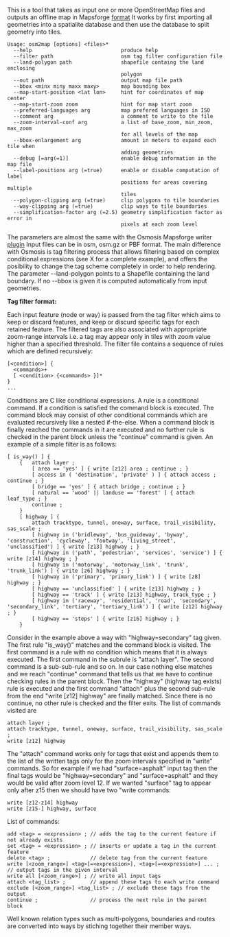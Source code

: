 This is a tool that takes as input one or more OpenStreetMap files and outputs an offline map in Mapsforge [format](https://github.com/mapsforge/mapsforge/blob/master/docs/Specification-Binary-Map-File.md)
It works by first importing all geometries into a spatialite database and then use the database to split geometry into tiles.
```
Usage: osm2map [options] <files>*
  --help                             produce help
  --filter path                      osm tag filter configuration file
  --land-polygon path                shapefile containg the land enclosing 
                                     polygon
  --out path                         output map file path
  --bbox <minx miny maxx maxy>       map bounding box
  --map-start-position <lat lon>     hint for coordinates of map center
  --map-start-zoom zoom              hint for map start zoom
  --preferred-languages arg          map prefered languages in ISO
  --comment arg                      a comment to write to the file
  --zoom-interval-conf arg           a list of base_zoom, min_zoom, max_zoom 
                                     for all levels of the map
  --bbox-enlargement arg             amount in meters to expand each tile when 
                                     adding geometries
  --debug [=arg(=1)]                 enable debug information in the map file
  --label-positions arg (=true)      enable or disable computation of label 
                                     positions for areas covering multiple 
                                     tiles
  --polygon-clipping arg (=true)     clip polygons to tile boundaries
  --way-clipping arg (=true)         clip ways to tile boundaries
  --simplification-factor arg (=2.5) geometry simplification factor as error in
                                     pixels at each zoom level
```
The parameters are almost the same with the Osmosis Mapsforge writer [plugin](https://github.com/mapsforge/mapsforge/blob/master/docs/Getting-Started-Map-Writer.md)
Input files can be in osm, osm.gz or PBF format. The main difference with Osmosis is tag filtering process that allows filtering 
based on complex  conditional expressions (see X for a complete example), and offers the posibility to change the tag scheme 
completely in order to help rendering. The parameter --land-polygon points to a Shapefile containing the land boundary. 
If no --bbox is given it is computed automatically from input geometries. 

**Tag filter format:**

Each input feature (node or way) is passed from the tag filter which aims to keep or discard features, and keep or discurd specific 
tags for each retained feature. The filtered tags are also associated with appropriate zoom-range intervals i.e. a tag may appear 
only in tiles with zoom value higher than a specified threshold. The filter file contains a sequence of rules which are defined 
recursively:
```
[<condition>] {
  <commands>+
  [ <condition> {<commands> }]*
}
...
```
Conditions are C like conditional expressions. A rule is a conditional command. If a condition is satisfied the command block is executed. The command block may consist of 
other conditional commands which are evaluated recursively like a nested if-the-else. When a command block is finally reached 
the commands in it are executed and no further rule is checked in the parent block unless the "continue" command is given. 
An example of a simple filter is as follows:
```
[ is_way() ] { 
    {   attach layer ; 
        [ area == 'yes' ] { write [z12] area ; continue ; }
        [ access in ( 'destination', 'private' ) ] { attach access ; continue ; }
        [ bridge == 'yes' ] { attach bridge ; continue ; }
        [ natural == 'wood' || landuse == 'forest' ] { attach leaf_type ; }  
        continue ; 
    }
    [ highway ] {
        attach tracktype, tunnel, oneway, surface, trail_visibility, sas_scale ; 
        [ highway in ('bridleway', 'bus_guideway', 'byway', 'construction', 'cycleway', 'footway', 'living_street', 'unclassified') ] { write [z13] highway ; }
        [ highway in ('path', 'pedestrian', 'services', 'service') ] { write [z14] highway ; }
        [ highway in ('motorway', 'motorway_link', 'trunk', 'trunk_link') ] { write [z6] highway ; }
        [ highway in ('primary', 'primary_link') ] { write [z8] highway ; }
        [ highway == 'unclassified' ] { write [z13] highway ; }
        [ highway == 'track' ] { write [z13] highway, track_type ; }
        [ highway in ('raceway', 'residential', 'road', 'secondary', 'secondary_link', 'tertiary', 'tertiary_link') ] { write [z12] highway ; }
        [ highway == 'steps' ] { write [z16] highway ; }
    }
```    
Consider in the example above a way with "highway=secondary" tag given. The first rule "is_way()" matches and the command block
is visited.
The first command is a rule with no condition which means that it is always executed. The first command in the subrule is "attach layer".
The second command is a sub-sub-rule and so on. In our case nothing else matches and we reach "continue" command that tells us 
that we have to continue checking rules in the parent block. Then the "highway" (highway tag exists) rule is executed and the 
first command "attach" plus the second sub-rule from the end "write [z12] highway" are finally matched. Since there is no continue, 
no other rule is checked and the filter exits. The list of commands visited are 
```
attach layer ;
attach tracktype, tunnel, oneway, surface, trail_visibility, sas_scale ; 
write [z12] highway
```
The "attach" command works only for tags that exist and appends them to the list of the written tags only for the zoom intervals specified
in "write" commands. So for example if we had "surface=asphalt" input tag then the final tags would be "highway=secondary" and "surface=asphalt" and
they would be valid after zoom level 12. If we wanted "surface" tag to appear only after z15 then we should have two "write commands:
```
write [z12-z14] highway
write [z15-] highway, surface
```
List of commands:
```
add <tag> = <expression> ; // adds the tag to the current feature if not already exists
set <tag> = <expression> ; // inserts or update a tag in the current feature
delete <tag> ;             // delete tag from the current feature
write [<zoom_range>] <tag>[=<expression>], <tag>[=<expression>] ... ; // output tags in the given interval 
write all [<zoom_range>] ; // write all input tags
attach <tag_list> ;        // append these tags to each write command
exclude [<zoom_range>] <tag_list> ; // exclude these tags from the output
continue ;                 // process the next rule in the parent block
```
Well known relation types such as multi-polygons, boundaries and routes are converted into ways by stiching together their member ways.
